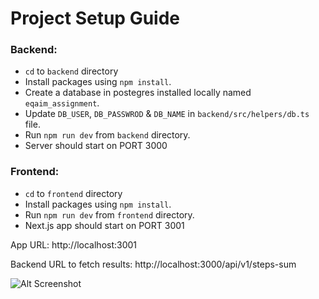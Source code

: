 # Project Setup Guide

### Backend:
- `cd` to `backend` directory
- Install packages using `npm install`.
- Create a database in postegres installed locally named `eqaim_assignment`.
- Update `DB_USER`, `DB_PASSWROD` & `DB_NAME` in `backend/src/helpers/db.ts` file.
- Run `npm run dev` from `backend` directory.
- Server should start on PORT 3000

### Frontend:
- `cd` to `frontend` directory
- Install packages using `npm install`.
- Run `npm run dev` from `frontend` directory.
- Next.js app should start on PORT 3001

App URL: http://localhost:3001

Backend URL to fetch results: http://localhost:3000/api/v1/steps-sum

![Alt Screenshot](https://i.ibb.co/K67YbcW/eqaim.png)